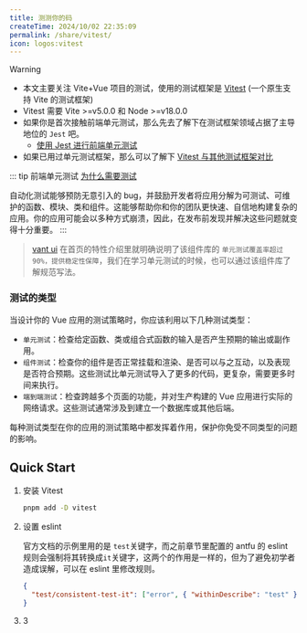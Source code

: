 ```yaml
---
title: 测测你的码
createTime: 2024/10/02 22:35:09
permalink: /share/vitest/
icon: logos:vitest
---
```


> [!WARNING]
>
> - 本文主要关注 Vite+Vue 项目的测试，使用的测试框架是 [Vitest](https://cn.vitest.dev/) (一个原生支持 Vite 的测试框架)
> - Vitest 需要 Vite >=v5.0.0 和 Node >=v18.0.0
> - 如果你是首次接触前端单元测试，那么先去了解下在测试框架领域占据了主导地位的 `Jest` 吧。
>   - [使用 Jest 进行前端单元测试](/blog/使用Jest进行前端单元测试.md)
> - 如果已用过单元测试框架，那么可以了解下 [Vitest 与其他测试框架对比](https://cn.vitest.dev/guide/comparisons)

::: tip 前端单元测试
[为什么需要测试](https://cn.vuejs.org/guide/scaling-up/testing)

自动化测试能够预防无意引入的 bug，并鼓励开发者将应用分解为可测试、可维护的函数、模块、类和组件。这能够帮助你和你的团队更快速、自信地构建复杂的应用。你的应用可能会以多种方式崩溃，因此，在发布前发现并解决这些问题就变得十分重要。
:::

> [vant ui](https://vant-ui.github.io/vant/#/zh-CN) 在首页的特性介绍里就明确说明了该组件库的 `单元测试覆盖率超过 90%，提供稳定性保障`，我们在学习单元测试的时候，也可以通过该组件库了解规范写法。

### 测试的类型 ​

当设计你的 Vue 应用的测试策略时，你应该利用以下几种测试类型：

- `单元测试`：检查给定函数、类或组合式函数的输入是否产生预期的输出或副作用。
- `组件测试`：检查你的组件是否正常挂载和渲染、是否可以与之互动，以及表现是否符合预期。这些测试比单元测试导入了更多的代码，更复杂，需要更多时间来执行。
- `端到端测试`：检查跨越多个页面的功能，并对生产构建的 Vue 应用进行实际的网络请求。这些测试通常涉及到建立一个数据库或其他后端。

每种测试类型在你的应用的测试策略中都发挥着作用，保护你免受不同类型的问题的影响。

## Quick Start

1. 安装 Vitest

   ```bash
   pnpm add -D vitest
   ```

2. 设置 eslint

   官方文档的示例里用的是 `test`关键字，而之前章节里配置的 antfu 的 eslint 规则会强制将其转换成`it`关键字，这两个的作用是一样的，但为了避免初学者造成误解，可以在 eslint 里修改规则。

   ```json
   {
     "test/consistent-test-it": ["error", { "withinDescribe": "test" }]
   }
   ```

3. 3
